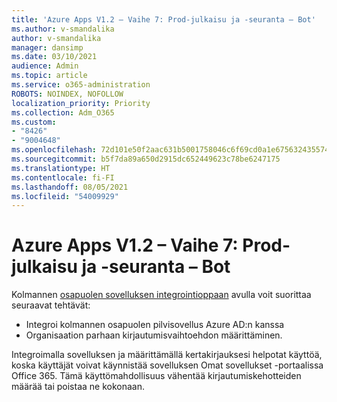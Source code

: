 ```yaml
---
title: 'Azure Apps V1.2 – Vaihe 7: Prod-julkaisu ja -seuranta – Bot'
ms.author: v-smandalika
author: v-smandalika
manager: dansimp
ms.date: 03/10/2021
audience: Admin
ms.topic: article
ms.service: o365-administration
ROBOTS: NOINDEX, NOFOLLOW
localization_priority: Priority
ms.collection: Adm_O365
ms.custom:
- "8426"
- "9004648"
ms.openlocfilehash: 72d101e50f2aac631b5001758046c6f69cd0a1e675632435574a32530a4b3095
ms.sourcegitcommit: b5f7da89a650d2915dc652449623c78be6247175
ms.translationtype: HT
ms.contentlocale: fi-FI
ms.lasthandoff: 08/05/2021
ms.locfileid: "54009929"
---
```

# <a name="azure-apps-v12---phase-7-prod-release-and-followup---bot"></a>Azure Apps V1.2 – Vaihe 7: Prod-julkaisu ja -seuranta – Bot

Kolmannen [osapuolen sovelluksen integrointioppaan](https://admin.microsoft.com/AdminPortal/Home) avulla voit suorittaa seuraavat tehtävät: 
- Integroi kolmannen osapuolen pilvisovellus Azure AD:n kanssa 
- Organisaation parhaan kirjautumisvaihtoehdon määrittäminen.

Integroimalla sovelluksen ja määrittämällä kertakirjauksesi helpotat käyttöä, koska käyttäjät voivat käynnistää  sovelluksen Omat sovellukset -portaalissa Office 365. Tämä käyttömahdollisuus vähentää kirjautumiskehotteiden määrää tai poistaa ne kokonaan.
